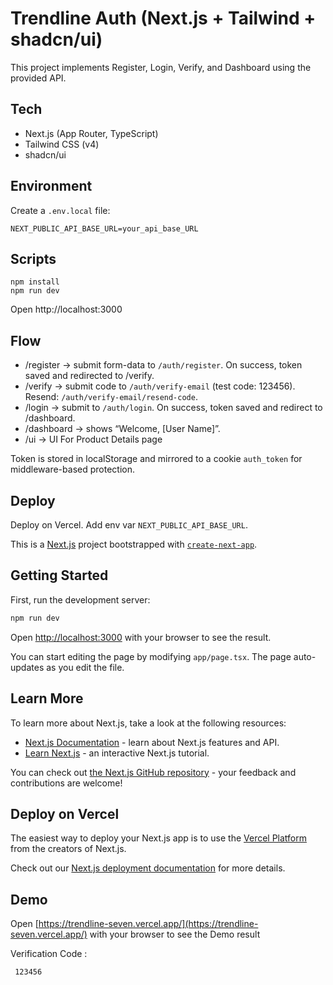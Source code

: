 # Trendline Auth (Next.js + Tailwind + shadcn/ui)

This project implements Register, Login, Verify, and Dashboard using the provided API.

## Tech

- Next.js (App Router, TypeScript)
- Tailwind CSS (v4)
- shadcn/ui

## Environment

Create a `.env.local` file:

```
NEXT_PUBLIC_API_BASE_URL=your_api_base_URL
```

## Scripts

```
npm install
npm run dev
```

Open http://localhost:3000

## Flow

- /register → submit form-data to `/auth/register`. On success, token saved and redirected to /verify.
- /verify → submit code to `/auth/verify-email` (test code: 123456). Resend: `/auth/verify-email/resend-code`.
- /login → submit to `/auth/login`. On success, token saved and redirect to /dashboard.
- /dashboard → shows “Welcome, [User Name]”.
- /ui → UI For Product Details page

Token is stored in localStorage and mirrored to a cookie `auth_token` for middleware-based protection.

## Deploy

Deploy on Vercel. Add env var `NEXT_PUBLIC_API_BASE_URL`.

This is a [Next.js](https://nextjs.org) project bootstrapped with [`create-next-app`](https://nextjs.org/docs/app/api-reference/cli/create-next-app).

## Getting Started

First, run the development server:

```bash
npm run dev
```

Open [http://localhost:3000](http://localhost:3000) with your browser to see the result.

You can start editing the page by modifying `app/page.tsx`. The page auto-updates as you edit the file.

## Learn More

To learn more about Next.js, take a look at the following resources:

- [Next.js Documentation](https://nextjs.org/docs) - learn about Next.js features and API.
- [Learn Next.js](https://nextjs.org/learn) - an interactive Next.js tutorial.

You can check out [the Next.js GitHub repository](https://github.com/vercel/next.js) - your feedback and contributions are welcome!

## Deploy on Vercel

The easiest way to deploy your Next.js app is to use the [Vercel Platform](https://vercel.com/new?utm_medium=default-template&filter=next.js&utm_source=create-next-app&utm_campaign=create-next-app-readme) from the creators of Next.js.

Check out our [Next.js deployment documentation](https://nextjs.org/docs/app/building-your-application/deploying) for more details.

## Demo 
Open [https://trendline-seven.vercel.app/](https://trendline-seven.vercel.app/) with your browser to see the Demo result

Verification Code :

```bash
 123456
```


